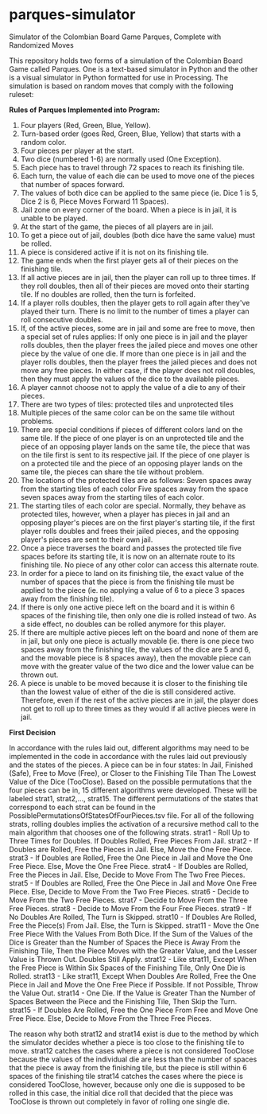 # parques-simulator
Simulator of the Colombian Board Game Parques, Complete with Randomized Moves

This repository holds two forms of a simulation of the Colombian Board Game called Parques. One is a text-based simulator in Python and the other is a visual simulator in Python formatted for use in Processing. The simulation is based on random moves that comply with the following ruleset:



**Rules of Parques Implemented into Program:**
1. Four players (Red, Green, Blue, Yellow).
2. Turn-based order (goes Red, Green, Blue, Yellow) that starts with a random color.
3. Four pieces per player at the start.
4. Two dice (numbered 1-6) are normally used (One Exception).
5. Each piece has to travel through 72 spaces to reach its finishing tile.
6. Each turn, the value of each die can be used to move one of the pieces that number of spaces forward.
7. The values of both dice can be applied to the same piece (ie. Dice 1 is 5, Dice 2 is 6, Piece Moves Forward 11 Spaces).
8. Jail zone on every corner of the board. When a piece is in jail, it is unable to be played.
9. At the start of the game, the pieces of all players are in jail.
10. To get a piece out of jail, doubles (both dice have the same value) must be rolled.
12. A piece is considered active if it is not on its finishing tile.
13. The game ends when the first player gets all of their pieces on the finishing tile.
14. If all active pieces are in jail, then the player can roll up to three times. If they roll doubles, then all of their pieces are moved onto their starting tile. If no doubles are rolled, then the turn is forfeited.
15. If a player rolls doubles, then the player gets to roll again after they've played their turn. There is no limit to the number of times a player can roll consecutive doubles.
16. If, of the active pieces, some are in jail and some are free to move, then a special set of rules applies:
      If only one piece is in jail and the player rolls doubles, then the player frees the jailed piece and moves one other piece by the value of one die.
      If more than one piece is in jail and the player rolls doubles, then the player frees the jailed pieces and does not move any free pieces.
      In either case, if the player does not roll doubles, then they must apply the values of the dice to the available pieces.
17. A player cannot choose not to apply the value of a die to any of their pieces.
18. There are two types of tiles: protected tiles and unprotected tiles
19. Multiple pieces of the same color can be on the same tile without problems.
20. There are special conditions if pieces of different colors land on the same tile.
      If the piece of one player is on an unprotected tile and the piece of an opposing player lands on the same tile, the piece that was on the tile first is sent         to its respective jail.
      If the piece of one player is on a protected tile and the piece of an opposing player lands on the same tile, the pieces can share the tile without problem.
21. The locations of the protected tiles are as follows:
      Seven spaces away from the starting tiles of each color
      Five spaces away from the space seven spaces away from the starting tiles of each color.
22. The starting tiles of each color are special. Normally, they behave as protected tiles, however, when a player has pieces in jail and an opposing player's pieces are on the first player's starting tile, if the first player rolls doubles and frees their jailed pieces, and the opposing player's pieces are sent to their own jail.
23. Once a piece traverses the board and passes the protected tile five spaces before its starting tile, it is now on an alternate route to its finishing tile. No piece of any other color can access this alternate route.
24. In order for a piece to land on its finishing tile, the exact value of the number of spaces that the piece is from the finishing tile must be applied to the piece (ie. no applying a value of 6 to a piece 3 spaces away from the finishing tile).
25. If there is only one active piece left on the board and it is within 6 spaces of the finishing tile, then only one die is rolled instead of two. As a side effect, no doubles can be rolled anymore for this player.
26. If there are multiple active pieces left on the board and none of them are in jail, but only one piece is actually movable (ie. there is one piece two spaces away from the finishing tile, the values of the dice are 5 and 6, and the movable piece is 8 spaces away), then the movable piece can move with the greater value of the two dice and the lower value can be thrown out.
27. A piece is unable to be moved because it is closer to the finishing tile than the lowest value of either of the die is still considered active. Therefore, even if the rest of the active pieces are in jail, the player does not get to roll up to three times as they would if all active pieces were in jail.



**First Decision**

In accordance with the rules laid out, different algorithms may need to be implemented in the code in accordance with the rules laid out previously and the states of the pieces. A piece can be in four states: In Jail, Finished (Safe), Free to Move (Free), or Closer to the Finishing Tile Than The Lowest Value of the Dice (TooClose). Based on the possible permutations that the four pieces can be in, 15 different algorithms were developed. These will be labeled strat1, strat2,..., strat15. The different permutations of the states that correspond to each strat can be found in the PossiblePermutationsOfStatesOfFourPieces.tsv file.
For all of the following strats, rolling doubles implies the activation of a recursive method call to the main algorithm that chooses one of the following strats.
strat1 - Roll Up to Three Times for Doubles. If Doubles Rolled, Free Pieces From Jail.
strat2 - If Doubles are Rolled, Free the Pieces in Jail. Else, Move the One Free Piece.
strat3 - If Doubles are Rolled, Free the One Piece in Jail and Move the One Free Piece. Else, Move the One Free Piece.
strat4 - If Doubles are Rolled, Free the Pieces in Jail. Else, Decide to Move From The Two Free Pieces.
strat5 - If Doubles are Rolled, Free the One Piece in Jail and Move One Free Piece. Else, Decide to Move From the Two Free Pieces.
strat6 - Decide to Move From the Two Free Pieces.
strat7 - Decide to Move From the Three Free Pieces.
strat8 - Decide to Move From the Four Free Pieces.
strat9 - If No Doubles Are Rolled, The Turn is Skipped.
strat10 - If Doubles Are Rolled, Free the Piece(s) From Jail. Else, the Turn is Skipped.
strat11 - Move the One Free Piece With the Values From Both Dice. If the Sum of the Values of the Dice is Greater than the Number of Spaces the Piece is Away From the Finishing Tile, Then the Piece Moves with the Greater Value, and the Lesser Value is Thrown Out. Doubles Still Apply.
strat12 - Like strat11, Except When the Free Piece is Within Six Spaces of the Finishing Tile, Only One Die is Rolled. 
strat13 - Like strat11, Except When Doubles Are Rolled, Free the One Piece in Jail and Move the One Free Piece if Possible. If not Possible, Throw the Value Out.
strat14 - One Die. If the Value is Greater Than the Number of Spaces Between the Piece and the Finishing Tile, Then Skip the Turn.
strat15 - If Doubles Are Rolled, Free the One Piece From Free and Move One Free Piece. Else, Decide to Move From the Three Free Pieces.

The reason why both strat12 and strat14 exist is due to the method by which the simulator decides whether a piece is too close to the finishing tile to move. strat12 catches the cases where a piece is not considered TooClose because the values of the individual die are less than the number of spaces that the piece is away from the finishing tile, but the piece is still within 6 spaces of the finishing tile
strat14 catches the cases where the piece is considered TooClose, however, because only one die is supposed to be rolled in this case, the initial dice roll that decided that the piece was TooClose is thrown out completely in favor of rolling one single die.


